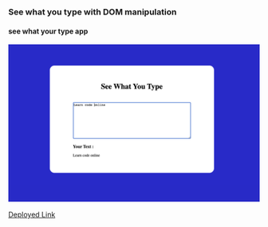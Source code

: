 ### See what you type with DOM manipulation
#### see what your type app 
![](./Image/See_What_You_Type.png)

[Deployed Link](https://comfy-starlight-37c446.netlify.app/)